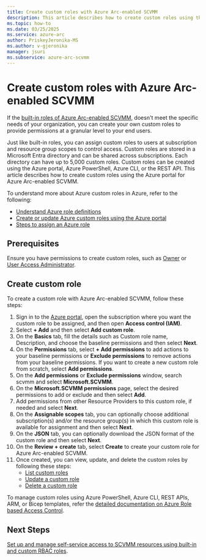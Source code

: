 ```yaml
---
title: Create custom roles with Azure Arc-enabled SCVMM
description: This article describes how to create custom roles using the Azure portal for Azure Arc-enabled SCVMM. 
ms.topic: how-to
ms.date: 03/25/2025
ms.service: azure-arc
author: PriskeyJeronika-MS
ms.author: v-gjeronika
manager: jsuri
ms.subservice: azure-arc-scvmm
---
```


# Create custom roles with Azure Arc-enabled SCVMM

If the [built-in roles of Azure Arc-enabled SCVMM](/azure/azure-arc/system-center-virtual-machine-manager/support-matrix-for-system-center-virtual-machine-manager#azure-rolepermission-requirements), doesn't meet the specific needs of your organization, you can create your own custom roles to provide permissions at a granular level to your end users. 

Just like built-in roles, you can assign custom roles to users at subscription and resource group scopes to control access. Custom roles are stored in a Microsoft Entra directory and can be shared across subscriptions. Each directory can have up to 5,000 custom roles. Custom roles can be created using the Azure portal, Azure PowerShell, Azure CLI, or the REST API. This article describes how to create custom roles using the Azure portal for Azure Arc-enabled SCVMM.

To understand more about Azure custom roles in Azure, refer to the following:

- [Understand Azure role definitions](/azure/role-based-access-control/role-definitions)
- [Create or update Azure custom roles using the Azure portal](/azure/role-based-access-control/custom-roles-portal)
- [Steps to assign an Azure role](/azure/role-based-access-control/role-assignments-steps)

## Prerequisites

Ensure you have permissions to create custom roles, such as [Owner](/azure/role-based-access-control/built-in-roles#owner) or [User Access Administrator](/azure/role-based-access-control/built-in-roles#user-access-administrator).

## Create custom role

To create a custom role with Azure Arc-enabled SCVMM, follow these steps:

1. Sign in to the [Azure portal](https://portal.azure.com/#home), open the subscription where you want the custom role to be assigned, and then open **Access control (IAM)**.
2. Select **+ Add** and then select **Add custom role**. 
3. On the **Basics** tab, fill the details such as Custom role name, Description, and choose the baseline permissions and then select **Next**.
4. On the **Permissions** tab, select **+ Add permissions** to add actions to your baseline permissions or **Exclude permissions** to remove actions from your baseline permissions. If you want to create a new custom role from scratch, select **Add permissions**.
5. On the **Add permissions** or **Exclude permissions** window, search scvmm and select **Microsoft.SCVMM**.
6. On the **Microsoft.SCVMM permissions** page, select the desired permissions to add or exclude and then select **Add**. 
7. Add permissions from other Resource Providers to this custom role, if needed and select **Next**.
8. On the **Assignable scopes** tab, you can optionally choose additional subscription(s) and/or the resource group(s) in which this custom role is available for assignment and then select **Next**.
9. On the **JSON** tab, you can optionally download the JSON format of the custom role and then select **Next**.
10. On the **Review + create** tab, select **Create** to create your custom role for Azure Arc-enabled SCVMM.
11. Once created, you can view, update, and delete the custom roles by following these steps:
     - [List custom roles](/azure/role-based-access-control/custom-roles-portal#list-custom-roles)
     - [Update a custom role](/azure/role-based-access-control/custom-roles-portal#update-a-custom-role)
     - [Delete a custom role](/azure/role-based-access-control/custom-roles-portal#delete-a-custom-role)

To manage custom roles using Azure PowerShell, Azure CLI, REST APIs, ARM, or Bicep templates, refer the [detailed documentation on Azure Role based Access Control](/azure/role-based-access-control/).

## Next Steps

[Set up and manage self-service access to SCVMM resources using built-in and custom RBAC roles](/azure/azure-arc/system-center-virtual-machine-manager/set-up-and-manage-self-service-access-scvmm).
